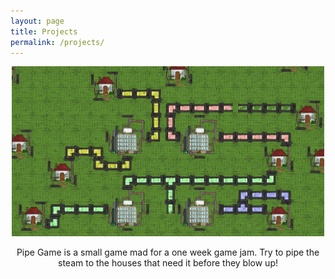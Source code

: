 ```yaml
---
layout: page
title: Projects
permalink: /projects/
---
```


<p align=middle>
  <img src="pipegame.png" width=500 title=PipeGame">
</p>
<p align=middle>
  Pipe Game is a small game mad for a one week game jam. Try to pipe the steam to the houses that need it before they blow up!
</p>
